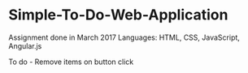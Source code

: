 # Simple-To-Do-Web-Application

Assignment done in March 2017
Languages: HTML, CSS, JavaScript, Angular.js

To do - Remove items on button click
